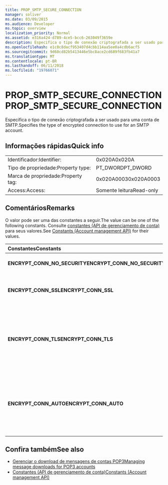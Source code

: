 ```yaml
---
title: PROP_SMTP_SECURE_CONNECTION
manager: soliver
ms.date: 03/09/2015
ms.audience: Developer
ms.topic: overview
localization_priority: Normal
ms.assetid: e316a424-d789-4ce5-bcc6-263049f3659e
description: Especifica o tipo de conexão criptografada a ser usado para uma conta de SMTP.
ms.openlocfilehash: e1c8c8dacf953407d4cbb114aa5ee0a4cdb6acf5
ms.sourcegitcommit: 9d60cd82b5413446e5bc8ace2cd689f683fb41a7
ms.translationtype: MT
ms.contentlocale: pt-BR
ms.lasthandoff: 06/11/2018
ms.locfileid: "19766071"
---
```

# <a name="propsmtpsecureconnection"></a><span data-ttu-id="cf6a4-103">PROP_SMTP_SECURE_CONNECTION</span><span class="sxs-lookup"><span data-stu-id="cf6a4-103">PROP_SMTP_SECURE_CONNECTION</span></span>

<span data-ttu-id="cf6a4-104">Especifica o tipo de conexão criptografada a ser usado para uma conta de SMTP.</span><span class="sxs-lookup"><span data-stu-id="cf6a4-104">Specifies the type of encrypted connection to use for an SMTP account.</span></span>
  
## <a name="quick-info"></a><span data-ttu-id="cf6a4-105">Informações rápidas</span><span class="sxs-lookup"><span data-stu-id="cf6a4-105">Quick info</span></span>

|||
|:-----|:-----|
|<span data-ttu-id="cf6a4-106">Identificador:</span><span class="sxs-lookup"><span data-stu-id="cf6a4-106">Identifier:</span></span>  <br/> |<span data-ttu-id="cf6a4-107">0x020A</span><span class="sxs-lookup"><span data-stu-id="cf6a4-107">0x020A</span></span>  <br/> |
|<span data-ttu-id="cf6a4-108">Tipo de propriedade:</span><span class="sxs-lookup"><span data-stu-id="cf6a4-108">Property type:</span></span>  <br/> |<span data-ttu-id="cf6a4-109">PT_DWORD</span><span class="sxs-lookup"><span data-stu-id="cf6a4-109">PT_DWORD</span></span>  <br/> |
|<span data-ttu-id="cf6a4-110">Marca de propriedade:</span><span class="sxs-lookup"><span data-stu-id="cf6a4-110">Property tag:</span></span>  <br/> |<span data-ttu-id="cf6a4-111">0x020A0003</span><span class="sxs-lookup"><span data-stu-id="cf6a4-111">0x020A0003</span></span>  <br/> |
|<span data-ttu-id="cf6a4-112">Access:</span><span class="sxs-lookup"><span data-stu-id="cf6a4-112">Access:</span></span>  <br/> |<span data-ttu-id="cf6a4-113">Somente leitura</span><span class="sxs-lookup"><span data-stu-id="cf6a4-113">Read-only</span></span>  <br/> |
   
## <a name="remarks"></a><span data-ttu-id="cf6a4-114">Comentários</span><span class="sxs-lookup"><span data-stu-id="cf6a4-114">Remarks</span></span>

<span data-ttu-id="cf6a4-115">O valor pode ser uma das constantes a seguir.</span><span class="sxs-lookup"><span data-stu-id="cf6a4-115">The value can be one of the following constants.</span></span> <span data-ttu-id="cf6a4-116">Consulte [constantes (API de gerenciamento de conta)](constants-account-management-api.md) para seus valores.</span><span class="sxs-lookup"><span data-stu-id="cf6a4-116">See [Constants (Account management API)](constants-account-management-api.md) for their values.</span></span> 
  
|<span data-ttu-id="cf6a4-117">**Constantes**</span><span class="sxs-lookup"><span data-stu-id="cf6a4-117">**Constants**</span></span>|<span data-ttu-id="cf6a4-118">**Descrição**</span><span class="sxs-lookup"><span data-stu-id="cf6a4-118">**Description**</span></span>|
|:-----|:-----|
|<span data-ttu-id="cf6a4-119">**ENCRYPT_CONN_NO_SECURITY**</span><span class="sxs-lookup"><span data-stu-id="cf6a4-119">**ENCRYPT_CONN_NO_SECURITY**</span></span> <br/> |<span data-ttu-id="cf6a4-120">Não use qualquer criptografia.</span><span class="sxs-lookup"><span data-stu-id="cf6a4-120">Do not use any encryption.</span></span>  <br/> |
|<span data-ttu-id="cf6a4-121">**ENCRYPT_CONN_SSL**</span><span class="sxs-lookup"><span data-stu-id="cf6a4-121">**ENCRYPT_CONN_SSL**</span></span> <br/> |<span data-ttu-id="cf6a4-122">Use a criptografia de camada de soquete seguro (SSL).</span><span class="sxs-lookup"><span data-stu-id="cf6a4-122">Use Secure Socket Layer (SSL) encryption.</span></span>  <br/> |
|<span data-ttu-id="cf6a4-123">**ENCRYPT_CONN_TLS**</span><span class="sxs-lookup"><span data-stu-id="cf6a4-123">**ENCRYPT_CONN_TLS**</span></span> <br/> |<span data-ttu-id="cf6a4-124">Use o protocolo de autenticação e criptografia de segurança de camada de transporte (TLS).</span><span class="sxs-lookup"><span data-stu-id="cf6a4-124">Use Transport Layer Security (TLS) encryption and authentication protocol.</span></span>  <br/> |
|<span data-ttu-id="cf6a4-125">**ENCRYPT_CONN_AUTO**</span><span class="sxs-lookup"><span data-stu-id="cf6a4-125">**ENCRYPT_CONN_AUTO**</span></span> <br/> |<span data-ttu-id="cf6a4-126">Detectar automaticamente e usar o método de criptografia suportado pelo servidor de email.</span><span class="sxs-lookup"><span data-stu-id="cf6a4-126">Automatically detect and use the encryption method supported by the mail server.</span></span>  <br/> |
   
## <a name="see-also"></a><span data-ttu-id="cf6a4-127">Confira também</span><span class="sxs-lookup"><span data-stu-id="cf6a4-127">See also</span></span>

- [<span data-ttu-id="cf6a4-128">Gerenciar o download de mensagens de contas POP3</span><span class="sxs-lookup"><span data-stu-id="cf6a4-128">Managing message downloads for POP3 accounts</span></span>](managing-message-downloads-for-pop3-accounts.md) 
- [<span data-ttu-id="cf6a4-129">Constantes (API de gerenciamento de conta)</span><span class="sxs-lookup"><span data-stu-id="cf6a4-129">Constants (Account management API)</span></span>](constants-account-management-api.md)

